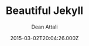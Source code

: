 ---
title: Beautiful Jekyll
github: https://github.com/daattali/beautiful-jekyll
demo: https://deanattali.com/beautiful-jekyll/
author: Dean Attali
ssg:
  - Jekyll
cms:
  - Markdown
date: 2015-03-02T20:04:26.000Z
description: >-
  Build a beautiful and simple website in literally minutes. Demo at
  https://deanattali.com/beautiful-jekyll
draft: false
publish_date: '2015-03-02T20:04:26Z'
update_date: '2022-07-21T02:53:17Z'
github_star: 4212
github_fork: 13093
---